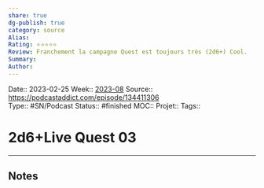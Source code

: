 ```yaml
---
share: true 
dg-publish: true
category: source
Alias:
Rating: ⭐⭐⭐⭐⭐
Review: Franchement la campagne Quest est toujours très (2d6+) Cool.
Summary:
Author:
---
```


Date:: 2023-02-25
Week:: [2023-08](../week/2023-08.md)
Source:: https://podcastaddict.com/episode/134411306  
Type:: #SN/Podcast 
Status:: #finished 
MOC::
Projet:: 
Tags:: 

# 2d6+Live Quest 03


***

## Notes
